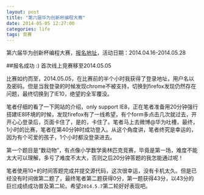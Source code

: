 ```yaml
---
layout: post
title: "第六届华为创新杯编程大赛"
date: 2014-05-05 12:27:00
categories: life
tags: 竞赛
---
```


第六届华为创新杯编程大赛，[报名地址][1]，活动日期：2014.04.16-2014.05.28

##报名成功
:)
首次线上竞赛移至2014.05.05

比赛如约而至，2014.05.05，在比赛前的半个小时我获得了登录地址，用户名以及密码。但是当我登录的时候发现chrome不被支持，切换到firefox发现仍然存在问题，最终切换到了IE10，绝望的全军覆没。

笔者仔细的看了一下网站的介绍，only support IE8，正在笔者准备用20分钟强行搭建IE8环境的时候，发现firefox有了一线希望，有个form多点击几次就过去，开开心心登录后，页面卡住了，是的，卡住了。笔者马上去微博@华为吐槽，最终，1小时的比赛，笔者在第40分钟时成功登入。从这个角度讲，笔者终究是幸运的，因为有个可爱的孩子，1个小时都没登录进去。

第一个题目是“数动物”，有点像小学数学奥林匹克竞赛，毕竟是第一场，难度不能太大可以理解，多亏了难度不太大，否则之后20分钟答题的我怎能通过呢！

笔者使用10+的时间答题完成并提交源代码，这次很幸运，没有卡机太久。但是已经没有时间做第二题了，最终笔者第二题获得0分，第一题获得43分，以43分的巨烂成绩成功普及第二轮。希望`2014.5.7`第二轮好好表现吧。


[1]:http://www.huaweistar.com/